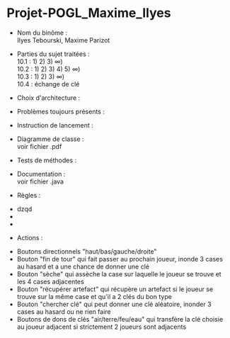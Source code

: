 # Projet-POGL_Maxime_Ilyes

* Nom du binôme : <br/>
Ilyes Tebourski, Maxime Parizot

* Parties du sujet traitées : <br/>
10.1 : 1) 2) 3) ∞) <br/>
10.2 : 1) 2) 3) 4) 5) ∞) <br/>
10.3 : 1) 2) 3) ∞) <br/>
10.4 : échange de clé

* Choix d'architecture : <br/>


* Problèmes toujours présents : <br/>


* Instruction de lancement : <br/>


* Diagramme de classe : <br/>
voir fichier .pdf

* Tests de méthodes : <br/>


* Documentation : <br/>
voir fichier .java

* Règles : <br/>
- dzqd
- 
-
* Actions :
- Boutons directionnels "haut/bas/gauche/droite"
- Bouton "fin de tour" qui fait passer au prochain joueur, inonde 3 cases au hasard et a une chance de donner une clé
- Bouton "sèche" qui assèche la case sur laquelle le joueur se trouve et les 4 cases adjacentes
- Bouton "récupérer artefact" qui récupère un artefact si le joueur se trouve sur la même case et qu'il a 2 clés du bon type
- Bouton "chercher clé" qui peut donner une clé aléatoire, inonder 3 cases au hasard ou ne rien faire
- Boutons de dons de clés "air/terre/feu/eau" qui transfère la clé choisie au joueur adjacent si strictement 2 joueurs sont adjacents
